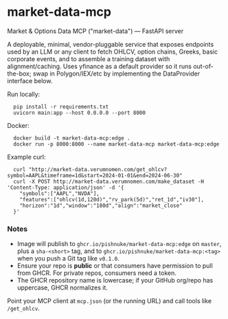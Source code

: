 # market-data-mcp
Market & Options Data MCP ("market-data") — FastAPI server

A deployable, minimal, vendor-pluggable service that exposes endpoints used by an LLM
or any client to fetch OHLCV, option chains, Greeks, basic corporate events, and to
assemble a training dataset with alignment/caching. Uses yfinance as a default
provider so it runs out-of-the-box; swap in Polygon/IEX/etc by implementing the
DataProvider interface below.

Run locally:
```
  pip install -r requirements.txt
  uvicorn main:app --host 0.0.0.0 --port 8000
```

Docker:
```
  docker build -t market-data-mcp:edge .
  docker run -p 8000:8000 --name market-data-mcp market-data-mcp:edge
```

Example curl:
```
  curl "http://market-data.verumnomen.com/get_ohlcv?symbol=AAPL&timeframe=1d&start=2024-01-01&end=2024-06-30"
  curl -X POST http://market-data.verumnomen.com/make_dataset -H 'Content-Type: application/json' -d '{
    "symbols":["AAPL","NVDA"],
    "features":["ohlcv(1d,120d)","rv_park(5d)","ret_1d","iv30"],
    "horizon":"1d","window":"180d","align":"market_close"
  }'
```

### Notes
- Image will publish to `ghcr.io/pishnuke/market-data-mcp:edge` on `master`, plus a `sha-<short>` tag, and to `ghcr.io/pishnuke/market-data-mcp:<tag>` when you push a Git tag like `v0.1.0`.
- Ensure your repo is **public** or that consumers have permission to pull from GHCR. For private repos, consumers need a token.
- The GHCR repository name is lowercase; if your GitHub org/repo has uppercase, GHCR normalizes it.

Point your MCP client at `mcp.json` (or the running URL) and call tools like `/get_ohlcv`.
